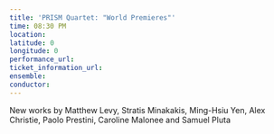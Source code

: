 ```yaml
---
title: 'PRISM Quartet: "World Premieres"'
time: 08:30 PM
location: 
latitude: 0
longitude: 0
performance_url: 
ticket_information_url: 
ensemble: 
conductor: 
---
```

New works by Matthew Levy, Stratis Minakakis, Ming-Hsiu Yen, Alex Christie, Paolo Prestini, Caroline Malonee and Samuel Pluta